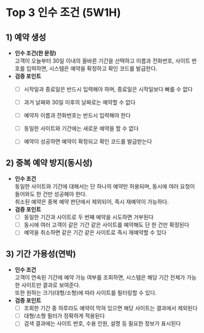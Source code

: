 # Top 3 인수 조건 (5W1H)

## 1) 예약 생성
- **인수 조건(한 문장)**  
  고객이 오늘부터 30일 이내의 올바른 기간을 선택하고 이름과 전화번호, 사이트 번호를 입력하면, 시스템은 예약을 확정하고 확인 코드를 발급한다.
- **검증 포인트**
  - [ ] 시작일과 종료일은 반드시 입력해야 하며, 종료일은 시작일보다 빠를 수 없다
  - [ ] 과거 날짜와 30일 이후의 날짜로는 예약할 수 없다
  - [ ] 예약자 이름과 전화번호는 반드시 입력해야 한다
  - [ ] 동일한 사이트와 기간에는 새로운 예약을 할 수 없다
  - [ ] 예약이 성공하면 예약이 확정되고 확인 코드를 발급받는다


## 2) 중복 예약 방지(동시성)
- **인수 조건**  
  동일한 사이트와 기간에 대해서는 단 하나의 예약만 허용되며,  동시에 여러 요청이 들어와도 한 건만 성공해야 한다.  
  취소된 예약은 중복 예약 판단에서 제외되어, 즉시 재예약이 가능하다.
- **검증 포인트**
  - [ ] 동일한 기간과 사이트로 두 번째 예약을 시도하면 거부된다
  - [ ] 동시에 여러 고객이 같은 기간 같은 사이트를 예약해도 단 한 건만 확정된다
  - [ ] 예약을 취소하면 같은 기간 같은 사이트로 즉시 재예약할 수 있다

## 3) 기간 가용성(연박)
- **인수 조건**  
  고객이 연속된 기간에 예약 가능 여부를 조회하면, 시스템은 해당 기간 전체가 가능한 사이트만 결과로 보여준다.  
  또한 원하는 크기(대형/소형)에 따라 사이트를 필터링할 수 있다.
- **검증 포인트**
  - [ ] 조회한 기간 중 하루라도 예약이 막혀 있으면 해당 사이트는 결과에서 제외된다
  - [ ] 대형/소형 필터가 정확하게 적용된다
  - [ ] 검색 결과에는 사이트 번호, 수용 인원, 설명 등 필요한 정보가 표시된다

